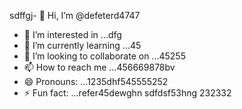sdffgj- 👋 Hi, I’m @defeterd4747
- 👀 I’m interested in ...dfg
- 🌱 I’m currently learning ...45
- 💞️ I’m looking to collaborate on ...45255
- 📫 How to reach me ...456669878bv
- 😄 Pronouns: ...1235dhf545555252
- ⚡ Fun fact: ...refer45dewghn
sdfdsf53hng
232332
<!---ddd15345
defeterd/defeterd is a ✨ special ✨ repository because its `README.md` (this file) juyappears on your GitHub profile.366bgfjmyj
You can click the Preview link to take a look at your changes.
--->
